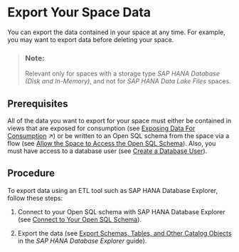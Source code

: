 <!-- loio27c7761eaef44a6da4e3ae6bc9acbc90 -->

# Export Your Space Data

You can export the data contained in your space at any time. For example, you may want to export data before deleting your space.

> ### Note:  
> Relevant only for spaces with a storage type *SAP HANA Database \(Disk and In-Memory\)*, and not for *SAP HANA Data Lake Files* spaces.



<a name="loio27c7761eaef44a6da4e3ae6bc9acbc90__section_jvy_c3j_42c"/>

## Prerequisites

All of the data you want to export for your space must either be contained in views that are exposed for consumption \(see [Exposing Data For Consumption](https://help.sap.com/viewer/24f836070a704022a40c15442163e5cf/DEV_CURRENT/en-US/40ec77ec24f244279a81448969a7e769.html "Data can only be accessed outside of your SAP Datasphere space if it is exposed for consumption.") :arrow_upper_right:\) or be written to an Open SQL schema from the space via a flow \(see [Allow the Space to Access the Open SQL Schema](Integrating-Data-Via-Database-Users/Open-SQL-Schema/allow-the-space-to-access-the-open-sql-schema-7eaa370.md)\). Also, you must have access to a database user \(see [Create a Database User](Integrating-Data-Via-Database-Users/Open-SQL-Schema/create-a-database-user-798e3fd.md)\).



<a name="loio27c7761eaef44a6da4e3ae6bc9acbc90__section_ylp_13j_42c"/>

## Procedure

To export data using an ETL tool such as SAP HANA Database Explorer, follow these steps:

1.  Connect to your Open SQL schema with SAP HANA Database Explorer \(see [Connect to Your Open SQL Schema](Integrating-Data-Via-Database-Users/Open-SQL-Schema/connect-to-your-open-sql-schema-b78ad20.md)\).

2.  Export the data \(see [Export Schemas, Tables, and Other Catalog Objects](https://help.sap.com/docs/SAP_HANA_COCKPIT/e8d0ddfb84094942a9f90288cd6c05d3/1f20a6c4364c4b0680596e74e4ba281d.html) in the *SAP HANA Database Explorer* guide\).


